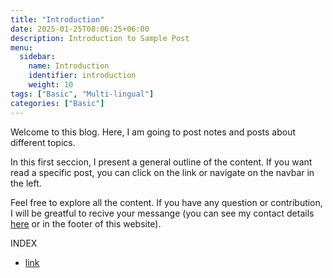 ```yaml
---
title: "Introduction"
date: 2025-01-25T08:06:25+06:00
description: Introduction to Sample Post
menu:
  sidebar:
    name: Introduction
    identifier: introduction
    weight: 10
tags: ["Basic", "Multi-lingual"]
categories: ["Basic"]
---
```


Welcome to this blog. Here, I am going to post notes and posts about different topics. 

In this first seccion, I present a general outline of the content. If you want read a specific post, you can click on the link or navigate on the navbar in the left. 

Feel free to explore all the content. If you have any question or contribution, I will be greatful to recive your messange (you can see my contact details [here](https://joelcastillo.netlify.app/#about) or in the footer of this website). 

INDEX
- [link](https://joelcastillo.netlify.app/files/leetcode/01_1768_Merge_Strings_Alternately.html)
